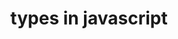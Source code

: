 ---
title: types in javascript
published: November 02, 2018
meta: what are the different types in javascript. All of them but objects are primitives which includes undefined, null, boolean, number, (symbol) and object. Difference between types.
pic: images/javascript.png
imgAlt: the javascript logo
link: https://codinglead.github.io/javascript/types-in-javascript
---
